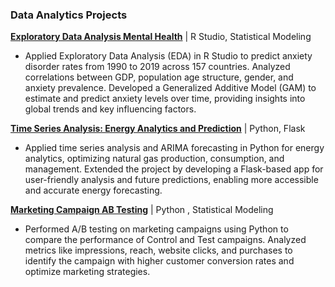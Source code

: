 ### Data Analytics Projects

**[Exploratory Data Analysis Mental Health](https://github.com/sakshiiiir/EDA-Mental-Health)** | R Studio, Statistical Modeling
- Applied Exploratory Data Analysis (EDA) in R Studio to predict anxiety disorder rates from 1990 to 2019 across 157 countries. Analyzed correlations between GDP, population age structure, gender, and anxiety prevalence. Developed a Generalized Additive Model (GAM) to estimate and predict anxiety levels over time, providing insights into global trends and key influencing factors.

**[Time Series Analysis: Energy Analytics and Prediction](https://github.com/sakshiiiir/Time-Series-Analysis-Energy-Analytics)** | Python, Flask
- Applied time series analysis and ARIMA forecasting in Python for energy analytics, optimizing natural gas production, consumption, and management. Extended the project by developing a Flask-based app for user-friendly analysis and future predictions, enabling more accessible and accurate energy forecasting.


**[Marketing Campaign AB Testing](https://github.com/sakshiiiir/Statistics/blob/main/Marketing%20-%20Campaign%20AB%20Testing.ipynb)** | Python , Statistical Modeling
- Performed A/B testing on marketing campaigns using Python to compare the performance of Control and Test campaigns. Analyzed metrics like impressions, reach, website clicks, and purchases to identify the campaign with higher customer conversion rates and optimize marketing strategies.
